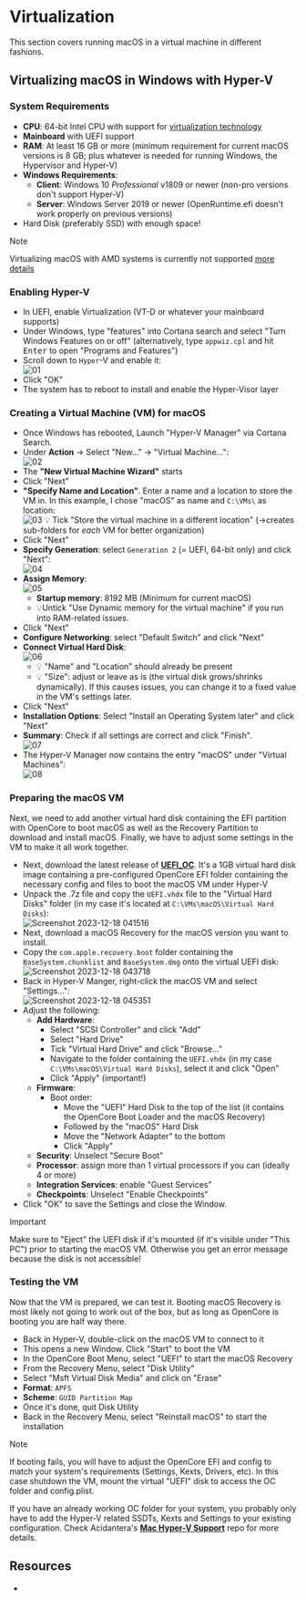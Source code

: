 # Virtualization
This section covers running macOS in a virtual machine in different fashions.

## Virtualizing macOS in Windows with Hyper-V

### System Requirements
- **CPU**: 64-bit Intel CPU with support for [virtualization technology](https://www.intel.com/content/www/us/en/support/articles/000005486/processors.html)
- **Mainboard** with UEFI support
- **RAM**: At least 16 GB or more (minimum requirement for current macOS versions is 8 GB; plus whatever is needed for running Windows, the Hypervisor and Hyper-V)
- **Windows Requirements**: 
  - **Client**: Windows 10 *Professional* v1809 or newer (non-pro versions don't support Hyper-V) 
  - **Server**: Windows Server 2019 or newer (OpenRuntime.efi doesn't work properly on previous versions)
- Hard Disk (preferably SSD) with enough space!

> [!NOTE]
> 
> Virtualizing macOS with AMD systems is currently not supported [more details](https://github.com/balopez83/macOS_On_Hyper-V#what-doesnt-work)

### Enabling Hyper-V
- In UEFI, enable Virtualization (VT-D or whatever your mainboard supports)
- Under Windows, type "features" into Cortana search and select "Turn Windows Features on or off" (alternatively, type `appwiz.cpl` and hit <kbd>Enter</kbd> to open "Programs and Features")
- Scroll down to `Hyper`-V and enable it: <br> ![01](https://github.com/5T33Z0/OC-Little-Translated/assets/76865553/32321e28-d890-408c-b566-435ec5dde640)
- Click "OK"
- The system has to reboot to install and enable the Hyper-Visor layer

### Creating a Virtual Machine (VM) for macOS
- Once Windows has rebooted, Launch "Hyper-V Manager" via Cortana Search.
- Under **Action** &rarr; Select "New…" &rarr; "Virtual Machine…":<br> ![02](https://github.com/5T33Z0/OC-Little-Translated/assets/76865553/29540787-e2bb-42e5-a734-cc14f8f4f49c)
- The **"New Virtual Machine Wizard"** starts
- Click "Next"
- **"Specify Name and Location"**. Enter a name and a location to store the VM in. In this example, I chose "macOS" as name and `C:\VMs\` as location:<br> ![03](https://github.com/5T33Z0/OC-Little-Translated/assets/76865553/042cf9fd-a888-4338-8bb8-ca7a5e9cd2c4)
  💡 Tick "Store the virtual machine in a different location" (&rarr;creates sub-folders for *each* VM for better organization)
- Click "Next"
- **Specify Generation**: select `Generation 2` (= UEFI, 64-bit only) and click "Next": <br> ![04](https://github.com/5T33Z0/OC-Little-Translated/assets/76865553/497e5467-3968-4ca3-a506-ed288f252236)
- **Assign Memory**:<br> ![05](https://github.com/5T33Z0/OC-Little-Translated/assets/76865553/67cbe54e-4eff-4be3-9293-e0a54a697745)
  - **Startup memory**: 8192 MB (Minimum for current macOS)
  - 💡Untick "Use Dynamic memory for the virtual machine" if you run into RAM-related issues.
- Click "Next" 
- **Configure Networking**: select "Default Switch" and click "Next"
- **Connect Virtual Hard Disk**:<br> ![06](https://github.com/5T33Z0/OC-Little-Translated/assets/76865553/7e8987f0-fb1c-4d60-a772-2ef699b8004a)
  - 💡 "Name" and "Location" should already be present
  - 💡 "Size": adjust or leave as is (the virtual disk grows/shrinks dynamically). If this causes issues, you can change it to a fixed value in the VM's settings later.
- Click "Next"
- **Installation Options**: Select "Install an Operating System later" and click "Next"
- **Summary**: Check if all settings are correct and click "Finish".<br>![07](https://github.com/5T33Z0/OC-Little-Translated/assets/76865553/396763f2-1c24-414a-8b9f-ccdadcccef54)
- The Hyper-V Manager now contains the entry "macOS" under "Virtual Machines":<br>![08](https://github.com/5T33Z0/OC-Little-Translated/assets/76865553/ab467af3-3eee-4e6c-83b9-b95ef5ad5da3)

### Preparing the macOS VM
Next, we need to add another virtual hard disk containing the EFI partition with OpenCore to boot macOS as well as the Recovery Partition to download and install macOS. Finally, we have to adjust some settings in the VM to make it all work together.

- Next, download the latest release of [**UEFI_OC**](https://github.com/balopez83/macOS_On_Hyper-V/releases). It's a 1GB virtual hard disk image containing a pre-configured OpenCore EFI folder containing the necessary config and files to boot the macOS VM under Hyper-V
- Unpack the .7z file and copy the `UEFI.vhdx` file to the "Virtual Hard Disks" folder (in my case it's located at `C:\VMs\macOS\Virtual Hard Disks`):<br>![Screenshot 2023-12-18 041516](https://github.com/5T33Z0/OC-Little-Translated/assets/76865553/ef0e6576-34b9-4357-a474-c563e1274ae5)
- Next, download a macOS Recovery for the macOS version you want to install.
- Copy the `com.apple.recovery.boot` folder containing the `BaseSystem.chunklist` and `BaseSystem.dmg` onto the virtual UEFI disk:<br>![Screenshot 2023-12-18 043718](https://github.com/5T33Z0/OC-Little-Translated/assets/76865553/036152a8-4fc3-4fad-baed-d206cf0778b6)
- Back in Hyper-V Manger, right-click the macOS VM and select "Settings…":<br> ![Screenshot 2023-12-18 045351](https://github.com/5T33Z0/OC-Little-Translated/assets/76865553/d347cee7-0cd6-45ec-8c99-6d3f7d2207c0)
- Adjust the following:
  - **Add Hardware**: 
    - Select "SCSI Controller" and click "Add"
    - Select "Hard Drive"
    - Tick "Virtual Hard Drive" and click "Browse…"
    - Navigate to the folder containing the `UEFI.vhdx` (in my case `C:\VMs\macOS\Virtual Hard Disks`), select it and click "Open"
    - Click "Apply" (important!)
  - **Firmware**:
    - Boot order: 
      - Move the "UEFI" Hard Disk to the top of the list (it contains the OpenCore Boot Loader and the macOS Recovery)
      - Followed by the "macOS" Hard Disk
      - Move the "Network Adapter" to the bottom
      - Click "Apply"
  - **Security**: Unselect "Secure Boot"
  - **Processor**: assign more than 1 virtual processors if you can (ideally 4 or more)
  - **Integration Services**: enable "Guest Services"
  - **Checkpoints**: Unselect "Enable Checkpoints"
- Click "OK" to save the Settings and close the Window.

> [!IMPORTANT]
> Make sure to "Eject" the UEFI disk if it's mounted (if it's visible under "This PC") prior to starting the macOS VM. Otherwise you get an error message because the disk is not accessible! 

### Testing the VM
Now that the VM is prepared, we can test it. Booting macOS Recovery is most likely not going to work out of the box, but as long as OpenCore is booting you are half way there.

- Back in Hyper-V, double-click on the macOS VM to connect to it
- This opens a new Window. Click "Start" to boot the VM
- In the OpenCore Boot Menu, select "UEFI" to start the macOS Recovery
- From the Recovery Menu, select "Disk Utility"
- Select "Msft Virtual Disk Media" and click on "Erase"
- **Format**: `APFS`
- **Scheme**: `GUID Partition Map` 
- Once it's done, quit Disk Utility
- Back in the Recovery Menu, select "Reinstall macOS" to start the installation

> [!NOTE]
> 
> If booting fails, you will have to adjust the OpenCore EFI and config to match your system's requirements (Settings, Kexts, Drivers, etc). In this case shutdown the VM, mount the virtual "UEFI" disk to access the OC folder and config.plist. 
> 
> If you have an already working OC folder for your system, you probably only have to add the Hyper-V related SSDTs, Kexts and Settings to your existing configuration. Check Acidantera's [**Mac Hyper-V Support**](https://github.com/acidanthera/MacHyperVSupport) repo for more details.


## Resources
- 
